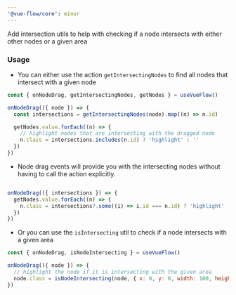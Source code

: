 ```yaml
---
'@vue-flow/core': minor
---
```


Add intersection utils to help with checking if a node intersects with either other nodes or a given area

### Usage

- You can either use the action `getIntersectingNodes` to find all nodes that intersect with a given node

```js
const { onNodeDrag, getIntersectingNodes, getNodes } = useVueFlow()

onNodeDrag(({ node }) => {
  const intersections = getIntersectingNodes(node).map((n) => n.id)

  getNodes.value.forEach((n) => {
    // highlight nodes that are intersecting with the dragged node  
    n.class = intersections.includes(n.id) ? 'highlight' : ''
  })
})
```

- Node drag events will provide you with the intersecting nodes without having to call the action explicitly.

```js

onNodeDrag(({ intersections }) => {
  getNodes.value.forEach((n) => {
    n.class = intersections?.some((i) => i.id === n.id) ? 'highlight' : ''
  })
})
```

- Or you can use the `isIntersecting` util to check if a node intersects with a given area

```js
const { onNodeDrag, isNodeIntersecting } = useVueFlow()

onNodeDrag(({ node }) => {
  // highlight the node if it is intersecting with the given area
  node.class = isNodeIntersecting(node, { x: 0, y: 0, width: 100, height: 100 }) ? 'highlight' : ''
})
```
